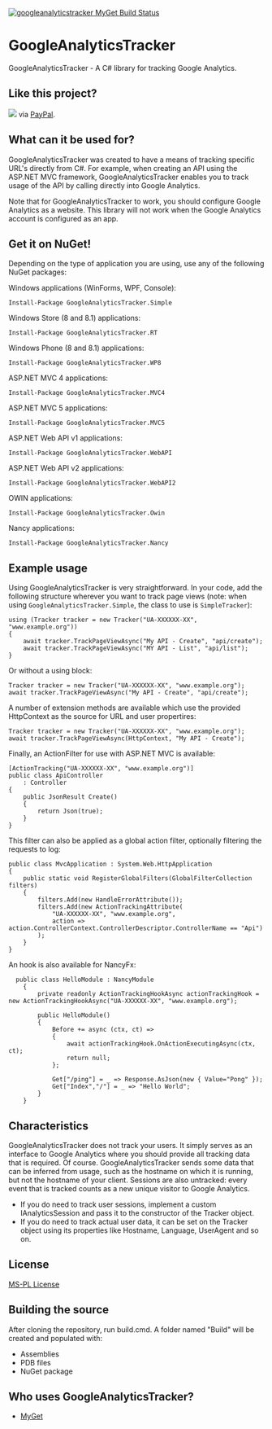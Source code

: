 [![googleanalyticstracker MyGet Build Status](https://www.myget.org/BuildSource/Badge/googleanalyticstracker?identifier=9b038848-c290-4123-bc35-c8cd67b40052)](https://www.myget.org/gallery/googleanalyticstracker)

# GoogleAnalyticsTracker
GoogleAnalyticsTracker - A C# library for tracking Google Analytics.

## Like this project?
[<img src="https://www.paypal.com/en_US/i/btn/btn_donate_SM.gif">](https://www.paypal.com/cgi-bin/webscr?cmd=_s-xclick&hosted_button_id=C8GLSG8E33NA4) via [PayPal](https://www.paypal.com/cgi-bin/webscr?cmd=_s-xclick&hosted_button_id=C8GLSG8E33NA4).

## What can it be used for?
GoogleAnalyticsTracker was created to have a means of tracking specific URL's directly from C#. For example, when creating an API using the ASP.NET MVC framework, GoogleAnalyticsTracker enables you to track usage of the API by calling directly into Google Analytics.

Note that for GoogleAnalyticsTracker to work, you should configure Google Analytics as a website. This library will not work when the Google Analytics account is configured as an app.

## Get it on NuGet!

Depending on the type of application you are using, use any of the following NuGet packages:

Windows applications (WinForms, WPF, Console):

    Install-Package GoogleAnalyticsTracker.Simple

Windows Store (8 and 8.1) applications:

    Install-Package GoogleAnalyticsTracker.RT

Windows Phone (8 and 8.1) applications:

    Install-Package GoogleAnalyticsTracker.WP8

ASP.NET MVC 4 applications:

    Install-Package GoogleAnalyticsTracker.MVC4

ASP.NET MVC 5 applications:

    Install-Package GoogleAnalyticsTracker.MVC5

ASP.NET Web API v1 applications:

    Install-Package GoogleAnalyticsTracker.WebAPI

ASP.NET Web API v2 applications:

    Install-Package GoogleAnalyticsTracker.WebAPI2

OWIN applications:

    Install-Package GoogleAnalyticsTracker.Owin

Nancy applications:

    Install-Package GoogleAnalyticsTracker.Nancy
	
## Example usage

Using GoogleAnalyticsTracker is very straightforward. In your code, add the following structure wherever you want to track page views (note: when using `GoogleAnalyticsTracker.Simple`, the class to use is `SimpleTracker`):

    using (Tracker tracker = new Tracker("UA-XXXXXX-XX", "www.example.org"))
    {
        await tracker.TrackPageViewAsync("My API - Create", "api/create");
        await tracker.TrackPageViewAsync("MY API - List", "api/list");
    }

Or without a using block:

    Tracker tracker = new Tracker("UA-XXXXXX-XX", "www.example.org");
    await tracker.TrackPageViewAsync("My API - Create", "api/create");

A number of extension methods are available which use the provided HttpContext as the source for URL and user propertires:

    Tracker tracker = new Tracker("UA-XXXXXX-XX", "www.example.org");
    await tracker.TrackPageViewAsync(HttpContext, "My API - Create");

Finally, an ActionFilter for use with ASP.NET MVC is available:

	[ActionTracking("UA-XXXXXX-XX", "www.example.org")]
	public class ApiController
	    : Controller
	{
	    public JsonResult Create()
	    {
	        return Json(true);
	    }
	}

This filter can also be applied as a global action filter, optionally filtering the requests to log:

	public class MvcApplication : System.Web.HttpApplication
	{
	    public static void RegisterGlobalFilters(GlobalFilterCollection filters)
	    {
	        filters.Add(new HandleErrorAttribute());
	        filters.Add(new ActionTrackingAttribute(
	            "UA-XXXXXX-XX", "www.example.org",
	            action => action.ControllerContext.ControllerDescriptor.ControllerName == "Api")
	        );
	    }
	}
	

An hook is also available for NancyFx:

```
  public class HelloModule : NancyModule
    {
        private readonly ActionTrackingHookAsync actionTrackingHook = new ActionTrackingHookAsync("UA-XXXXXX-XX", "www.example.org");

        public HelloModule()
        {
            Before += async (ctx, ct) =>
            {
                await actionTrackingHook.OnActionExecutingAsync(ctx, ct);
                return null;
            };

            Get["/ping"] = _ => Response.AsJson(new { Value="Pong" });
            Get["Index","/"] = _ => "Hello World";
        }
    }
```

## Characteristics
GoogleAnalyticsTracker does not track your users. It simply serves as an interface to Google Analytics where you should provide all tracking data that is required.
Of course. GoogleAnalyticsTracker sends some data that can be inferred from usage, such as the hostname on which it is running, but not the hostname of your client.
Sessions are also untracked: every event that is tracked counts as a new unique visitor to Google Analytics.

* If you do need to track user sessions, implement a custom IAnalyticsSession and pass it to the constructor of the Tracker object.
* If you do need to track actual user data, it can be set on the Tracker object using its properties like Hostname, Language, UserAgent and so on.

## License
[MS-PL License](https://github.com/maartenba/GoogleAnalyticsTracker/blob/master/LICENSE.md)

## Building the source
After cloning the repository, run build.cmd. A folder named "Build" will be created and populated with:

- Assemblies
- PDB files
- NuGet package

## Who uses GoogleAnalyticsTracker?
- [MyGet](http://www.myget.org)

